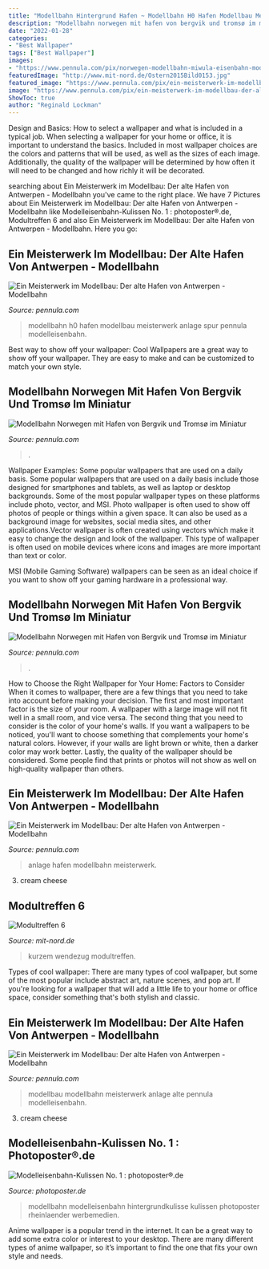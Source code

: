 ```yaml
---
title: "Modellbahn Hintergrund Hafen ~ Modellbahn H0 Hafen Modellbau Meisterwerk Anlage Spur Pennula Modelleisenbahn"
description: "Modellbahn norwegen mit hafen von bergvik und tromsø im miniatur"
date: "2022-01-28"
categories:
- "Best Wallpaper"
tags: ["Best Wallpaper"]
images:
- "https://www.pennula.com/pix/norwegen-modellbahn-miwula-eisenbahn-modellbau-013.jpg"
featuredImage: "http://www.mit-nord.de/Ostern2015Bild0153.jpg"
featured_image: "https://www.pennula.com/pix/ein-meisterwerk-im-modellbau-der-alte-hafen-von-antwerpen-modellbahn-spur-h0-anlage-14.jpg"
image: "https://www.pennula.com/pix/ein-meisterwerk-im-modellbau-der-alte-hafen-von-antwerpen-modellbahn-spur-h0-anlage-08.jpg"
ShowToc: true
author: "Reginald Lockman"
---
```



Design and Basics: How to select a wallpaper and what is included in a typical job.
When selecting a wallpaper for your home or office, it is important to understand the basics. Included in most wallpaper choices are the colors and patterns that will be used, as well as the sizes of each image. Additionally, the quality of the wallpaper will be determined by how often it will need to be changed and how richly it will be decorated.

	

		
searching about Ein Meisterwerk im Modellbau: Der alte Hafen von Antwerpen - Modellbahn you've came to the right place. We have 7 Pictures about Ein Meisterwerk im Modellbau: Der alte Hafen von Antwerpen - Modellbahn like Modelleisenbahn-Kulissen No. 1 : photoposter®.de, Modultreffen 6 and also Ein Meisterwerk im Modellbau: Der alte Hafen von Antwerpen - Modellbahn. Here you go:
		
    
## Ein Meisterwerk Im Modellbau: Der Alte Hafen Von Antwerpen - Modellbahn

<img loading=lazy src="https://www.pennula.com/pix/ein-meisterwerk-im-modellbau-der-alte-hafen-von-antwerpen-modellbahn-spur-h0-anlage-08.jpg" onerror="this.onerror=null;this.src='https://tse3.mm.bing.net/th?id=OIP.8RNtPuojc_JazXo0EHDcLgHaEK&amp;pid=15.1';" alt="Ein Meisterwerk im Modellbau: Der alte Hafen von Antwerpen - Modellbahn">

_Source: pennula.com_

>modellbahn h0 hafen modellbau meisterwerk anlage spur pennula modelleisenbahn. 

	

Best way to show off your wallpaper:
Cool Wallpapers are a great way to show off your wallpaper. They are easy to make and can be customized to match your own style.

    
## Modellbahn Norwegen Mit Hafen Von Bergvik Und Tromsø Im Miniatur

<img loading=lazy src="https://www.pennula.com/pix/norwegen-modellbahn-miwula-eisenbahn-modellbau-034.jpg" onerror="this.onerror=null;this.src='https://tse2.mm.bing.net/th?id=OIP.rXHimyScHgOk-Ho1s75kXwHaEK&amp;pid=15.1';" alt="Modellbahn Norwegen mit Hafen von Bergvik und Tromsø im Miniatur">

_Source: pennula.com_

>. 

	

Wallpaper Examples: Some popular wallpapers that are used on a daily basis.
Some popular wallpapers that are used on a daily basis include those designed for smartphones and tablets, as well as laptop or desktop backgrounds. Some of the most popular wallpaper types on these platforms include photo, vector, and MSI. 
Photo wallpaper is often used to show off photos of people or things within a given space. It can also be used as a background image for websites, social media sites, and other applications.Vector wallpaper is often created using vectors which make it easy to change the design and look of the wallpaper. This type of wallpaper is often used on mobile devices where icons and images are more important than text or color. 

MSI (Mobile Gaming Software) wallpapers can be seen as an ideal choice if you want to show off your gaming hardware in a professional way.

    
## Modellbahn Norwegen Mit Hafen Von Bergvik Und Tromsø Im Miniatur

<img loading=lazy src="https://www.pennula.com/pix/norwegen-modellbahn-miwula-eisenbahn-modellbau-013.jpg" onerror="this.onerror=null;this.src='https://tse3.mm.bing.net/th?id=OIP.vU-pKxmfV2CUdVdxU8dcaAHaEK&amp;pid=15.1';" alt="Modellbahn Norwegen mit Hafen von Bergvik und Tromsø im Miniatur">

_Source: pennula.com_

>. 

	

How to Choose the Right Wallpaper for Your Home: Factors to Consider
When it comes to wallpaper, there are a few things that you need to take into account before making your decision. The first and most important factor is the size of your room. A wallpaper with a large image will not fit well in a small room, and vice versa. 
The second thing that you need to consider is the color of your home's walls. If you want a wallpapers to be noticed, you'll want to choose something that complements your home's natural colors. However, if your walls are light brown or white, then a darker color may work better. 
Lastly, the quality of the wallpaper should be considered. Some people find that prints or photos will not show as well on high-quality wallpaper than others.

    
## Ein Meisterwerk Im Modellbau: Der Alte Hafen Von Antwerpen - Modellbahn

<img loading=lazy src="https://www.pennula.com/pix/ein-meisterwerk-im-modellbau-der-alte-hafen-von-antwerpen-modellbahn-spur-h0-anlage-14.jpg" onerror="this.onerror=null;this.src='https://tse1.mm.bing.net/th?id=OIP.Haa_AtzrN4kOK_zOOIpcbQHaEK&amp;pid=15.1';" alt="Ein Meisterwerk im Modellbau: Der alte Hafen von Antwerpen - Modellbahn">

_Source: pennula.com_

>anlage hafen modellbahn meisterwerk. 

	

3. cream cheese 

    
## Modultreffen 6

<img loading=lazy src="http://www.mit-nord.de/Ostern2015Bild0153.jpg" onerror="this.onerror=null;this.src='https://tse2.mm.bing.net/th?id=OIP.q_tDxafzdO8WLXp00mu0mgHaE6&amp;pid=15.1';" alt="Modultreffen 6">

_Source: mit-nord.de_

>kurzem wendezug modultreffen. 

	

Types of cool wallpaper:
There are many types of cool wallpaper, but some of the most popular include abstract art, nature scenes, and pop art. If you're looking for a wallpaper that will add a little life to your home or office space, consider something that's both stylish and classic.

    
## Ein Meisterwerk Im Modellbau: Der Alte Hafen Von Antwerpen - Modellbahn

<img loading=lazy src="https://www.pennula.com/pix/ein-meisterwerk-im-modellbau-der-alte-hafen-von-antwerpen-modellbahn-spur-h0-anlage-11.jpg" onerror="this.onerror=null;this.src='https://tse3.mm.bing.net/th?id=OIP.cCCp267FTnDnQp87DeJJqgHaEK&amp;pid=15.1';" alt="Ein Meisterwerk im Modellbau: Der alte Hafen von Antwerpen - Modellbahn">

_Source: pennula.com_

>modellbau modellbahn meisterwerk anlage alte pennula modelleisenbahn. 

	

3. cream cheese 

    
## Modelleisenbahn-Kulissen No. 1 : Photoposter®.de

<img loading=lazy src="http://photoposter.de/wp-content/uploads/2012/02/001mobaplakat11.jpg" onerror="this.onerror=null;this.src='https://tse3.mm.bing.net/th?id=OIP.wWwrQsApPziI2tTj-Mq50AHaDc&amp;pid=15.1';" alt="Modelleisenbahn-Kulissen No. 1 : photoposter®.de">

_Source: photoposter.de_

>modellbahn modelleisenbahn hintergrundkulisse kulissen photoposter rheinlaender werbemedien. 

	

Anime wallpaper is a popular trend in the internet. It can be a great way to add some extra color or interest to your desktop. There are many different types of anime wallpaper, so it’s important to find the one that fits your own style and needs.

